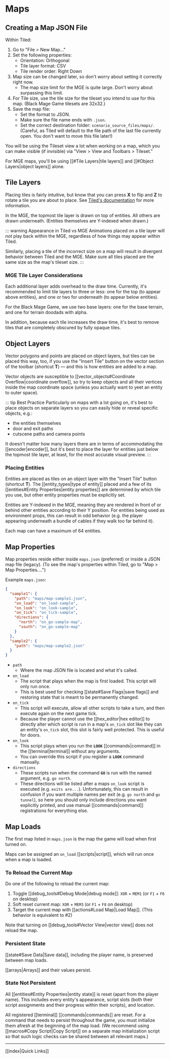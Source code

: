 # Maps

## Creating a Map JSON File

Within Tiled:

1. Go to "File > New Map…"
2. Set the following properties:
	- Orientation: Orthogonal
	- Tile layer format: CSV
	- Tile render order: Right Down
3. Map size can be changed later, so don't worry about setting it correctly right now.
	- The map size limit for the MGE is quite large. Don't worry about surpassing this limit.
4. For Tile size, use the tile size for the tileset you intend to use for this map. (Black Mage Game tilesets are 32x32.)
5. Save the map file:
	- Set the format to JSON.
	- Make sure the file name ends with `.json`.
	- Set the correct destination folder: `scenario_source_files/maps/`. (Careful, as Tiled will default to the file path of the last file currently open. You don't want to move this file later!)

You will be using the Tileset view a lot when working on a map, which you can make visible (if invisible) via "View > View and Toolbars > Tileset."

For MGE maps, you'll be using [[#Tile Layers|tile layers]] and [[#Object Layers|object layers]] alone.

## Tile Layers

Placing tiles is fairly intuitive, but know that you can press **X** to flip and **Z** to rotate a tile you are about to place. See [Tiled's documentation](https://doc.mapeditor.org/en/stable/manual/editing-tile-layers/) for more information.

In the MGE, the topmost tile layer is drawn on top of entities. All others are drawn underneath. (Entities themselves are Y-indexed when drawn.)

::: warning Appearance in Tiled vs MGE
Animations placed on a tile layer will *not* play back within the MGE, regardless of how things may appear within Tiled.

Similarly, placing a tile of the incorrect size on a map will result in divergent behavior between Tiled and the MGE. Make sure all tiles placed are the same size as the map's tileset size.
:::

### MGE Tile Layer Considerations

Each additional layer adds overhead to the draw time. Currently, it's recommended to limit tile layers to three or less: one for the top (to appear above entities), and one or two for underneath (to appear below entities).

For the Black Mage Game, we use two base layers: one for the base terrain, and one for terrain doodads with alpha.

In addition, because each tile increases the draw time, it's best to remove tiles that are completely obscured by fully opaque tiles.

## Object Layers

Vector polygons and points are placed on object layers, but tiles can be placed this way, too, if you use the "Insert Tile" button on the vector section of the toolbar (shortcut **T**) — and this is how entities are added to a map.

Vector objects are susceptible to [[vector_objects#Coordinate Overflow|coordinate overflow]], so try to keep objects and all their vertices inside the map coordinate space (unless you actually want to yeet an entity to outer space).

::: tip Best Practice
Particularly on maps with a lot going on, it's best to place objects on separate layers so you can easily hide or reveal specific objects, e.g.:

- the entities themselves
- door and exit paths
- cutscene paths and camera points

It doesn't matter how many layers there are in terms of accommodating the [[encoder|encoder]], but it's best to place the layer for entities just below the topmost tile layer, at least, for the most accurate visual preview.
:::

### Placing Entities

Entities are placed as tiles on an object layer with the "Insert Tile" button (shortcut **T**). The [[entity_types|type of entity]] placed and a few of its [[entities#Entity Properties|entity properties]] are determined by which tile you use, but other entity properties must be explicitly set.

Entities are Y-indexed in the MGE, meaning they are rendered in front of or behind other entities according to their Y position. For entities being used as environment props, this can result in odd behavior (e.g. the player appearing underneath a bundle of cables if they walk too far behind it).

Each map can have a maximum of 64 entities.

## Map Properties

Map properties reside either inside `maps.json` (preferred) or inside a JSON map file (legacy). (To see the map's properties within Tiled, go to "Map > Map Properties….")

Example `maps.json`:

```json
{
  "sample1": {
    "path": "maps/map-sample1.json",
    "on_load": "on_load-sample",
    "on_look": "on_look-sample",
    "on_tick": "on_tick-sample",
    "directions": {
      "north": "on_go-sample-map",
      "south": "on_go-sample-map"
    }
  },
  "sample2": {
    "path": "maps/map-sample2.json"
  }
}
```

- `path`
	- Where the map JSON file is located and what it's called.
- `on_load`
	- The script that plays when the map is first loaded. This script will only run once.
	- This is best used for checking [[state#Save Flags|save flags]] and restoring state that is meant to be permanently changed.
- `on_tick`
	- This script will execute, allow all other scripts to take a turn, and then execute again on the next game tick.
	- Because the player cannot use the [[hex_editor|hex editor]] to directly alter which script is run in a map's `on_tick` slot like they can an entity's `on_tick` slot, this slot is fairly well protected. This is useful for doors.
- `on_look`
	- This script plays when you run the **`LOOK`** [[commands|command]] in the [[terminal|terminal]] without any arguments.
	- You can override this script if you register a **`LOOK`** command manually.
- `directions`
	- These scripts run when the command **`GO`** is run with the named argument, e.g. `go north`.
	- These directions will be listed after a maps `on_look` script is executed (e.g. `exits are...`). Unfortunately, this can result in confusion if you want multiple names per exit (e.g. `go north` and `go tunnel`), so here you should only include directions you want explicitly printed, and use manual [[commands|command]] registrations for everything else.

## Map Loads

The first map listed in `maps.json` is the map the game will load when first turned on.

Maps can be assigned an `on_load` [[scripts|script]], which will run once when a map is loaded.

### To Reload the Current Map

Do one of the following to reload the current map:

1. Toggle [[debug_tools#Debug Mode|debug mode]]: `XOR` + `MEM1` (or `F1` + `F6` on desktop)
2. Soft reset current map: `XOR` + `MEM3` (or `F1` + `F8` on desktop)
3. Target the current map with [[actions#Load Map|Load Map]]. (This behavior is equivalent to #2)

Note that turning on [[debug_tools#Vector View|vector view]] does not reload the map.

### Persistent State

[[state#Save Data|Save data]], including the player name, is preserved between map loads.

[[arrays|Arrays]] and their values persist.

### State Not Persistent

All [[entities#Entity Properties|entity state]] is reset (apart from the player name). This includes every entity's appearance, script slots (both their script assignments and their progress within their scripts), and location.

All registered [[terminal]] [[commands|commands]] are reset. For a command that needs to persist throughout the game, you must initialize them afresh at the beginning of the map load. (We recommend using [[macros#Copy Script|Copy Script]] on a separate map initialization script so that such logic checks can be shared between all relevant maps.)

---

[[index|Quick Links]]
